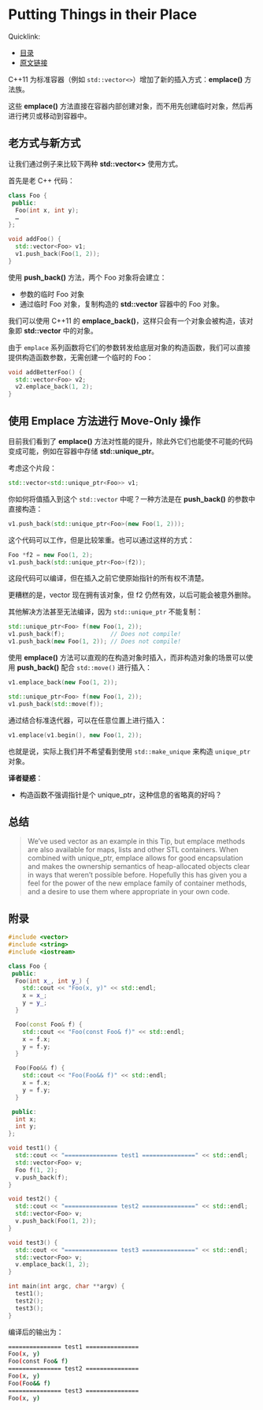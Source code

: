 # Putting Things in their Place

Quicklink:

- [目录](../readme.md)
- [原文链接](https://abseil.io/tips/55)

C++11 为标准容器（例如 `std::vector<>`）增加了新的插入方式：**emplace()** 方法族。

这些 **emplace()** 方法直接在容器内部创建对象，而不用先创建临时对象，然后再进行拷贝或移动到容器中。

## 老方式与新方式

让我们通过例子来比较下两种 **std::vector<>** 使用方式。

首先是老 C++ 代码：

```cpp
class Foo {
 public:
  Foo(int x, int y);
  …
};

void addFoo() {
  std::vector<Foo> v1;
  v1.push_back(Foo(1, 2));
}
```

使用 **push_back()** 方法，两个 Foo 对象将会建立：

- 参数的临时 Foo 对象
- 通过临时 Foo 对象，复制构造的 **std::vector** 容器中的 Foo 对象。

我们可以使用 C++11 的 **emplace_back()**，这样只会有一个对象会被构造，该对象即 **std::vector** 中的对象。

由于 `emplace` 系列函数将它们的参数转发给底层对象的构造函数，我们可以直接提供构造函数参数，无需创建一个临时的 Foo：

```cpp
void addBetterFoo() {
  std::vector<Foo> v2;
  v2.emplace_back(1, 2);
}
```

## 使用 Emplace 方法进行 Move-Only 操作

目前我们看到了 **emplace()** 方法对性能的提升，除此外它们也能使不可能的代码变成可能，例如在容器中存储 **std::unique_ptr**。

考虑这个片段：

```cpp
std::vector<std::unique_ptr<Foo>> v1;
```

你如何将值插入到这个 `std::vector` 中呢？一种方法是在 **push_back()** 的参数中直接构造：

```cpp
v1.push_back(std::unique_ptr<Foo>(new Foo(1, 2)));
```

这个代码可以工作，但是比较笨重。也可以通过这样的方式：

```cpp
Foo *f2 = new Foo(1, 2);
v1.push_back(std::unique_ptr<Foo>(f2));
```

这段代码可以编译，但在插入之前它使原始指针的所有权不清楚。

更糟糕的是，vector 现在拥有该对象，但 f2 仍然有效，以后可能会被意外删除。

其他解决方法甚至无法编译，因为 `std::unique_ptr` 不能复制：

```cpp
std::unique_ptr<Foo> f(new Foo(1, 2));
v1.push_back(f);             // Does not compile!
v1.push_back(new Foo(1, 2)); // Does not compile!
```

使用 **emplace()** 方法可以直观的在构造对象时插入，而非构造对象的场景可以使用 **push_back()** 配合 `std::move()` 进行插入：

```cpp
v1.emplace_back(new Foo(1, 2));

std::unique_ptr<Foo> f(new Foo(1, 2));
v1.push_back(std::move(f));
```

通过结合标准迭代器，可以在任意位置上进行插入：

```cpp
v1.emplace(v1.begin(), new Foo(1, 2));
```

也就是说，实际上我们并不希望看到使用 `std::make_unique` 来构造 `unique_ptr` 对象。

**译者疑惑**：

- 构造函数不强调指针是个 unique_ptr，这种信息的省略真的好吗？

## 总结

> We’ve used vector as an example in this Tip, but emplace methods are also available for maps, lists and other STL containers. When combined with unique_ptr, emplace allows for good encapsulation and makes the ownership semantics of heap-allocated objects clear in ways that weren’t possible before. Hopefully this has given you a feel for the power of the new emplace family of container methods, and a desire to use them where appropriate in your own code.

## 附录

```cpp
#include <vector>
#include <string>
#include <iostream>

class Foo {
 public:
  Foo(int x_, int y_) {
    std::cout << "Foo(x, y)" << std::endl;
    x = x_;
    y = y_;
  }

  Foo(const Foo& f) {
    std::cout << "Foo(const Foo& f)" << std::endl;
    x = f.x;
    y = f.y;
  }

  Foo(Foo&& f) {
    std::cout << "Foo(Foo&& f)" << std::endl;
    x = f.x;
    y = f.y;
  }

 public:
  int x;
  int y;
};

void test1() {
  std::cout << "=============== test1 ===============" << std::endl;
  std::vector<Foo> v;
  Foo f(1, 2);
  v.push_back(f);
}

void test2() {
  std::cout << "=============== test2 ===============" << std::endl;
  std::vector<Foo> v;
  v.push_back(Foo(1, 2));
}

void test3() {
  std::cout << "=============== test3 ===============" << std::endl;
  std::vector<Foo> v;
  v.emplace_back(1, 2);
}

int main(int argc, char **argv) {  
  test1();
  test2();
  test3();
}
```

编译后的输出为：

```sh
=============== test1 ===============
Foo(x, y)
Foo(const Foo& f)
=============== test2 ===============
Foo(x, y)
Foo(Foo&& f)
=============== test3 ===============
Foo(x, y)
```
